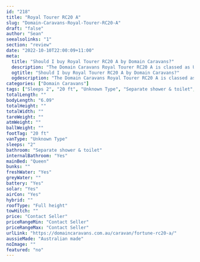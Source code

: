 ```yaml
---
id: "218"
title: "Royal Tourer RC20 A"
slug: "Domain-Caravans-Royal-Tourer-RC20-A"
draft: "false"
author: "Sean"
seealsolinks: "1"
section: "review"
date: "2022-10-10T22:00:09+11:00"
meta:
  title: "Should I buy Royal Tourer RC20 A by Domain Caravans?"
  description: "The Domain Caravans Royal Tourer RC20 A is classed as Unknown Type, and sleeps 2 people. It is Australian made and comes in at 20 ft. It generally has Separate shower & toilet."
  ogtitle: "Should I buy Royal Tourer RC20 A by Domain Caravans?"
  ogdescription: "The Domain Caravans Royal Tourer RC20 A is classed as Unknown Type, and sleeps 2 people. It is Australian made and comes in at 20 ft. It generally has Separate shower & toilet."
categories: ["Domain Caravans"]
tags: ["Sleeps 2", "20 ft", "Unknown Type", "Separate shower & toilet", "Full height", "Price Unknown"]
totalLength: ""
bodyLength: "6.09"
totalHeight: ""
totalWidth: ""
tareWeight: ""
atmWeight: ""
ballWeight: ""
footTag: "20 ft"
vanType: "Unknown Type"
sleeps: "2"
bathroom: "Separate shower & toilet"
internalBathroom: "Yes"
mainBed: "Queen"
bunks: ""
freshWater: "Yes"
greyWater: ""
battery: "Yes"
solar: "Yes"
airCon: "Yes"
hybrid: ""
roofType: "Full height"
towHitch: ""
price: "Contact Seller"
priceRangeMin: "Contact Seller"
priceRangeMax: "Contact Seller"
urlLink: "https://domaincaravans.com.au/caravan/fortune-rc20-a/"
aussieMade: "Australian made"
noImage: ""
featured: "no"
---
```


